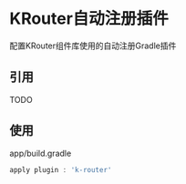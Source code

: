 # KRouter自动注册插件

配置KRouter组件库使用的自动注册Gradle插件

## 引用 
 TODO
## 使用
app/build.gradle
```gradle
apply plugin : 'k-router'
```
